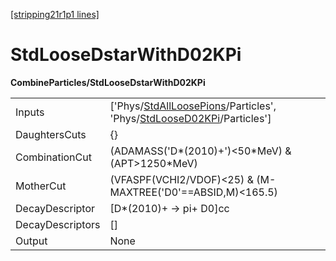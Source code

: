 [[stripping21r1p1 lines]](./stripping21r1p1-index)

# StdLooseDstarWithD02KPi

**CombineParticles/StdLooseDstarWithD02KPi**

|                  |                                                                                                                                                                                  |
|------------------|----------------------------------------------------------------------------------------------------------------------------------------------------------------------------------|
| Inputs           | ['Phys/[StdAllLoosePions](./stripping21r1p1-commonparticles-stdallloosepions)/Particles', 'Phys/[StdLooseD02KPi](./stripping21r1p1-commonparticles-stdloosed02kpi)/Particles'] |
| DaughtersCuts    | {}                                                                                                                                                                               |
| CombinationCut   | (ADAMASS('D\*(2010)+')\<50\*MeV) & (APT\>1250\*MeV)                                                                                                                              |
| MotherCut        | (VFASPF(VCHI2/VDOF)\<25) & (M-MAXTREE('D0'==ABSID,M)\<165.5)                                                                                                                     |
| DecayDescriptor  | [D\*(2010)+ -\> pi+ D0]cc                                                                                                                                                      |
| DecayDescriptors | []                                                                                                                                                                             |
| Output           | None                                                                                                                                                                             |

